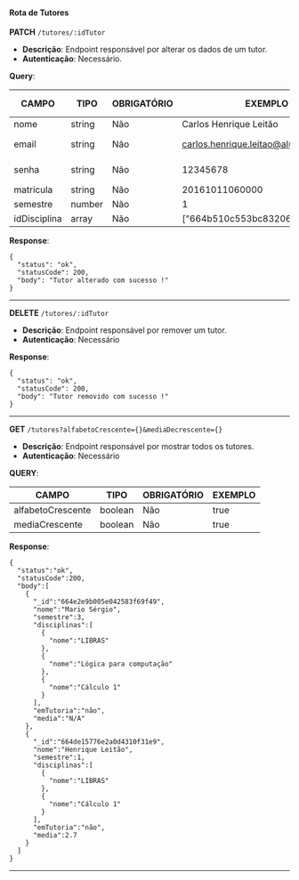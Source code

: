 #### Rota de Tutores

**PATCH** `/tutores/:idTutor`

- **Descrição**: Endpoint responsável por alterar os dados de um tutor.
- **Autenticação**: Necessário.

**Query**:

| CAMPO        | TIPO   | OBRIGATÓRIO   | EXEMPLO                                  | VALORES ACEITOS            |
| ------------ | ------ | ------------- | ---------------------------------------- | -------------------------- |
| nome         | string | Não           | Carlos Henrique Leitão                   |                            |
| email        | string | Não           | carlos.henrique.leitao@aluno.ifce.edu.br | somente @aluno.ifce.edu.br |
| senha        | string | Não           | 12345678                                 | De 8 até - caracteres      |
| matricula    | string | Não           | 20161011060000                           |                            |
| semestre     | number | Não           | 1                                        | DE 1 até -                 |
| idDisciplina | array  | Não           | ["664b510c553bc83206f93345"]             | DE 0 até 3 itens           |

**Response**:

```
{
  "status": "ok",
  "statusCode": 200,
  "body": "Tutor alterado com sucesso !"
}
```

---

**DELETE** `/tutores/:idTutor`

- **Descrição**: Endpoint responsável por remover um tutor.
- **Autenticação**: Necessário

**Response**:

```
{
  "status": "ok",
  "statusCode": 200,
  "body": "Tutor removido com sucesso !"
}
```

---

**GET** `/tutores?alfabetoCrescente={}&mediaDecrescente={}`

- **Descrição**: Endpoint responsável por mostrar todos os tutores.
- **Autenticação**: Necessário

**QUERY**:

| CAMPO             | TIPO    | OBRIGATÓRIO   | EXEMPLO                        |
| ----------------- | ------- | ------------- | ------------------------------ |
| alfabetoCrescente | boolean | Não           | true                           |
| mediaCrescente    | boolean | Não           | true                           |

**Response**:

```
{
  "status":"ok",
  "statusCode":200,
  "body":[
    {
      "_id":"664e2e9b005e042583f69f49",
      "nome":"Mario Sérgio",
      "semestre":3,
      "disciplinas":[
        {
          "nome":"LIBRAS"
        },
        {
          "nome":"Lógica para computação"
        },
        {
          "nome":"Cálculo 1"
        }
      ],
      "emTutoria":"não",
      "media":"N/A"
    },
    {
      "_id":"664de15776e2a0d4310f31e9",
      "nome":"Henrique Leitão",
      "semestre":1,
      "disciplinas":[
        {
          "nome":"LIBRAS"
        },
        {
          "nome":"Cálculo 1"
        }
      ],
      "emTutoria":"não",
      "media":2.7
    }
  ]
}
```

---
